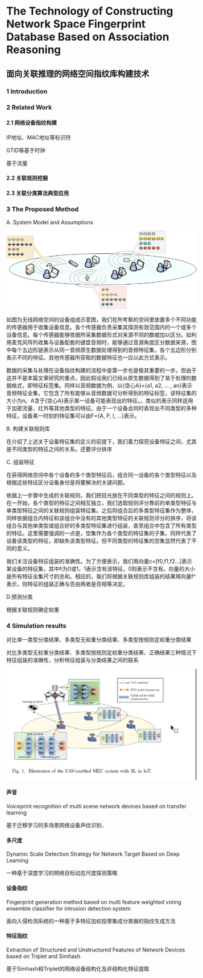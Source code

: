 # The Technology of Constructing Network Space Fingerprint Database Based on Association Reasoning

## 面向关联推理的网络空间指纹库构建技术



### 1 Introduction



### 2 Related Work

#### 2.1 网络设备指纹构建

IP地址、MAC地址等标识符

GTID等基于时钟

基于流量

#### 2.2 关联规则挖掘



#### 2.3 关联分类算法典型应用



### 3 The Proposed Method

A. System Model and Assumptions



![image-20230105191156301](imgs/thesis/image-20230105191156301.png)

如图为无线网络空间的设备组成示意图，我们在所考察的空间里放置多个不同功能的传感器用于收集设备信息。各个传感器负责采集其探测有效范围内的一个或多个设备信息。每个传感器能够依据所采集数据形式对来源不同的数据加以区分。如利用麦克风阵列收集与设备配套的键盘音频时，能够通过音源角度区分数据来源，图中每个五边形链表示从同一音频原生数据处理得到的音频特征集，各个五边形分别表示不同的特征。其他传感器所获取的数据特征也一应以此方式表示。

数据的采集与处理在设备指纹构建的流程中是第一步也是极其重要的一步。但由于这并不是本篇文章研究的重点，因此假设我们已经从原生数据得到了易于处理的数据格式，即特征标签集。同样以音频数据为例，以{空心A}={a1, a2, ... , an}表示音频特征全集，它包含了所有能够从音频数据可分析得到的特征标签，该特征集的大小为n。A含于{空心A}表示某一设备可能表现出的特征。。类似的表示同样适用于加密流量、红外等其他类型的特征。由于一个设备会同时表现出不同类型的多种特征，设备某一时刻的特征集可以由F={A, P, I, ...}表示。

B. 构建关联规则库

在介绍了上述关于设备特征集的定义的前提下，我们着力探究设备特征之间，尤其是不同类型的特征之间的关系。还要评分排序



C. 组装特征

在获得网络空间中各个设备的多个类型特征后，组合同一设备的各个类型特征以及根据这些特征区分设备身份是将要解决的关键问题。

依据上一步骤中生成的关联规则，我们把目光放在不同类型的特征之间的规则上。在一开始，各个类型的特征之间相互独立，我们选取规则评分靠前的单类型特征与单类型特征之间的关联规则组装特征集。之后将组合后的多类型特征集作为整体，同样依据组合内特征和该组合中没有的其他类型特征的关联规则评分的排序，将该组合与其他单类型或组合好的多类型特征集进行组装，直至组合中包含了所有类型的特征。这里需要强调的一点是，空集作为各个类型的特征集的子集，同样代表了设备该类型的特征，即缺失该类型特征。但不同类型的特征集的空集显然代表了不同的意义。

我们关注设备特征组装的准确性。为了方便表示，我们用向量c=[f0,f1,f2...]表示某设备的特征集，其中fi为0或1，1表示含有该特征，0则表示不含有。向量的大小是所有特征全集尺寸的总和。相应的，我们将根据关联规则库组装的结果用向量f^表示，则特征的组装正确与否由两者是否相等决定。

D.预测分类

根据关联规则确定权重

### 4 Simulation results

对比单一类型分类结果、多类型无权重分类结果、多类型按规则定权重分类结果

对比多类型无权重分类结果、多类型按规则定权重分类结果、正确结果三种情况下特征组装的准确性，分析特征组装与分类结果之间的联系





























![](imgs/thesis/image-20230104200442451.png)

#### 声音

Voiceprint recognition of multi scene network devices based on transfer learning

基于迁移学习的多场景网络设备声纹识别、

#### 多尺度

Dynamic Scale Detection Strategy for Network Target Based on Deep Learning

一种基于深度学习的网络目标动态尺度探测策略

#### 设备指纹

Fingerprint generation method based on multi feature weighted voting ensemble classifier for intrusion detection system

面向入侵检测系统的一种基于多特征加权投票集成分类器的指纹生成方法

#### 特征指纹

Extraction of Structured and Unstructured Features of Network Devices based on Triplet and Simhash

基于Simhash和Triplet的网络设备结构化及非结构化特征提取

